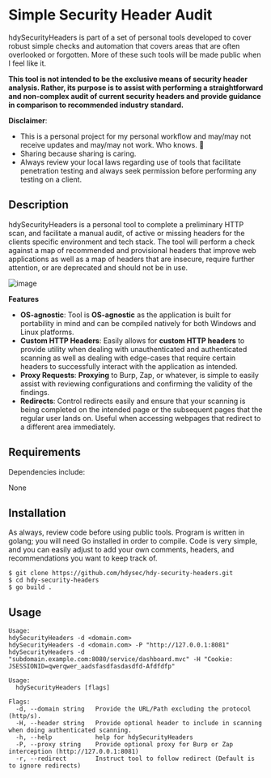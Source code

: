 # Simple Security Header Audit

hdySecurityHeaders is part of a set of personal tools developed to cover robust simple checks and automation that covers areas that are often overlooked or forgotten. More of these such tools will be made public when I feel like it.

**This tool is not intended to be the exclusive means of security header analysis. Rather, its purpose is to assist with performing a straightforward and non-complex audit of current security headers and provide guidance in comparison to recommended industry standard.**

**Disclaimer**:

- This is a personal project for my personal workflow and may/may not receive updates and may/may not work. Who knows. :shrug: 
- Sharing because sharing is caring.
- Always review your local laws regarding use of tools that facilitate penetration testing and always seek permission before performing any testing on a client.

## Description

hdySecurityHeaders is a personal tool to complete a preliminary HTTP scan, and facilitate a manual audit, of active or missing headers for the clients specific environment and tech stack. The tool will perform a check against a map of recommended and provisional headers that improve web applications as well as a map of headers that are insecure, require further attention, or are deprecated and should not be in use.

![image](https://i.imgur.com/3DWHaQi.png)


**Features**

- **OS-agnostic**:  Tool is **OS-agnostic** as the application is built for portability in mind and can be compiled natively for both Windows and Linux platforms.
- **Custom HTTP Headers**: Easily allows for **custom HTTP headers** to provide utility when dealing with unauthenticated and authenticated scanning as well as dealing with edge-cases that require certain headers to successfully interact with the application as intended.
- **Proxy Requests**: **Proxying** to Burp, Zap, or whatever, is simple to easily assist with reviewing configurations and confirming the validity of the findings.
- **Redirects**: Control redirects easily and ensure that your scanning is being completed on the intended page or the subsequent pages that the regular user lands on. Useful when accessing webpages that redirect to a different area immediately.

## Requirements

Dependencies include:

None

## Installation

As always, review code before using public tools. Program is written in golang; you will need Go installed in order to compile. Code is very simple, and you can easily adjust to add your own comments, headers, and recommendations you want to keep track of.

```
$ git clone https://github.com/hdysec/hdy-security-headers.git
$ cd hdy-security-headers
$ go build .
```

## Usage

```
Usage:
hdySecurityHeaders -d <domain.com>
hdySecurityHeaders -d <domain.com> -P "http://127.0.0.1:8081"
hdySecurityHeaders -d "subdomain.example.com:8080/service/dashboard.mvc" -H "Cookie: JSESSIONID=qwerqwer_aadsfasdfasdasdfd-Afdfdfp"

Usage:
  hdySecurityHeaders [flags]

Flags:
  -d, --domain string   Provide the URL/Path excluding the protocol (http/s).
  -H, --header string   Provide optional header to include in scanning when doing authenticated scanning.
  -h, --help            help for hdySecurityHeaders
  -P, --proxy string    Provide optional proxy for Burp or Zap interception (http://127.0.0.1:8081)
  -r, --redirect        Instruct tool to follow redirect (Default is to ignore redirects)
```



